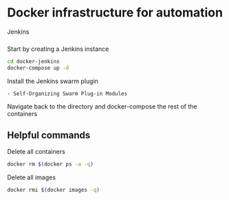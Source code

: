 Docker infrastructure for automation
===

Jenkins
###

Start by creating a Jenkins instance

```bash
cd docker-jenkins
docker-compose up -d
```

Install the Jenkins swarm plugin

	- Self-Organizing Swarm Plug-in Modules

Navigate back to the directory and docker-compose the rest of the containers

## Helpful commands

Delete all containers

```bash
docker rm $(docker ps -a -q)
```

Delete all images

```bash
docker rmi $(docker images -q)
```